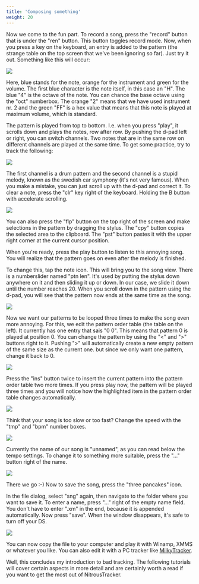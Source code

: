 ```yaml
---
title: 'Composing something'
weight: 20
---
```


Now we come to the fun part. To record a song, press the \"record\"
button that is under the \"ren\" button. This button toggles record
mode. Now, when you press a key on the keyboard, an entry is added to
the pattern (the strange table on the top screen that we\'ve been
ignoring so far). Just try it out. Something like this will occur:

![](/nitroustracker/content/tracking/step5.png)

Here, blue stands for the note, orange for the instrument and green for
the volume. The first blue character is the note itself, in this case an
\"H\". The blue \"4\" is the octave of the note. You can chance the base
octave using the \"oct\" numberbox. The orange \"2\" means that we have
used instrument nr. 2 and the green \"FF\" is a hex value that means
that this note is played at maximum volume, which is standard.

The pattern is played from top to bottom. I.e. when you press \"play\",
it scrolls down and plays the notes, row after row. By pushing the d-pad
left or right, you can switch channels. Two notes that are in the same
row on different channels are played at the same time. To get some
practice, try to track the following:

![](/nitroustracker/content/tracking/step6.png)

The first channel is a drum pattern and the second channel is a stupid
melody, known as the swedish car symphony (it\'s not very famous). When
you make a mistake, you can just scroll up with the d-pad and correct
it. To clear a note, press the \"clr\" key right of the keyboard.
Holding the B button with accelerate scrolling.

![](/nitroustracker/content/tracking/step7.png)

You can also press the \"flp\" button on the top right of the screen and
make selections in the pattern by dragging the stylus. The \"cpy\"
button copies the selected area to the clipboard. The \"pst\" button
pastes it with the upper right corner at the current cursor position.

When you\'re ready, press the play button to listen to this annoying
song. You will realize that the pattern goes on even after the melody is
finished.

To change this, tap the note icon. This will bring you to the song view.
There is a numberslider named \"ptn len\". It\'s used by putting the
stylus down anywhere on it and then sliding it up or down. In our case,
we slide it down until the number reaches 20. When you scroll down in
the pattern using the d-pad, you will see that the pattern now ends at
the same time as the song.

![](/nitroustracker/content/tracking/step8.png)

Now we want our patterns to be looped three times to make the song even
more annoying. For this, we edit the pattern order table (the table on
the left). It currently has one entry that sais \"0 0\". This means that
pattern 0 is played at position 0. You can change the pattern by using
the \"\<\" and \"\>\" buttons right to it. Pushing \"\>\" will
automatically create a new empty pattern of the same size as the current
one. but since we only want one pattern, change it back to 0.

![](/nitroustracker/content/tracking/step9.png)

Press the \"ins\" button twice to insert the current pattern into the
pattern order table two more times. If you press play now, the pattern
will be played three times and you will notice how the highlighted item
in the pattern order table changes automatically.

![](/nitroustracker/content/tracking/step10.png)

Think that your song is too slow or too fast? Change the speed with the
\"tmp\" and \"bpm\" number boxes.

![](/nitroustracker/content/tracking/step11.png)

Currently the name of our song is \"unnamed\", as you can read below the
tempo settings. To change it to something more suitable, press the
\"\...\" button right of the name.

![](/nitroustracker/content/tracking/step12.png)

There we go :-) Now to save the song, press the \"three pancakes\" icon.

In the file dialog, select \"sng\" again, then navigate to the folder
where you want to save it. To enter a name, press \"\...\" right of the
empty name field. You don\'t have to enter \".xm\" in the end, because
it is appended automatically. Now press \"save\". When the window
disappears, it\'s safe to turn off your DS.

![](/nitroustracker/content/tracking/step13.png)

You can now copy the file to your computer and play it with Winamp, XMMS
or whatever you like. You can also edit it with a PC tracker like
[MilkyTracker](http://www.milkytracker.net/).

Well, this concludes my introduction to bad tracking. The following
tutorials will cover certain aspects in more detail and are certainly
worth a read if you want to get the most out of NitrousTracker.

